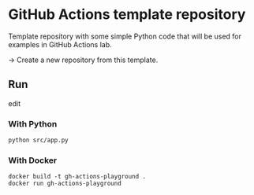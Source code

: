 # GitHub Actions template repository
Template repository with some simple Python code that will be used for examples in GitHub Actions lab.

&#8594; Create a new repository from this template.
## Run
 edit
### With Python
```1
python src/app.py
```
### With Docker
```
docker build -t gh-actions-playground .
docker run gh-actions-playground
```
